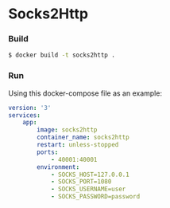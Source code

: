 Socks2Http
==========
### Build

````bash
$ docker build -t socks2http .
````

### Run

Using this docker-compose file as an example:

```yml
version: '3'
services:
    app:
        image: socks2http
        container_name: socks2http
        restart: unless-stopped
        ports:
            - 40001:40001
        environment:
            - SOCKS_HOST=127.0.0.1
            - SOCKS_PORT=1080
            - SOCKS_USERNAME=user
            - SOCKS_PASSWORD=password
```

